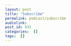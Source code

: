 ```yaml
---
layout: post
title: "Subscribe"
permalink: podcast/subscribe
audiolink: 
post_id: 931
categories:  []
tags:  []
---
```


